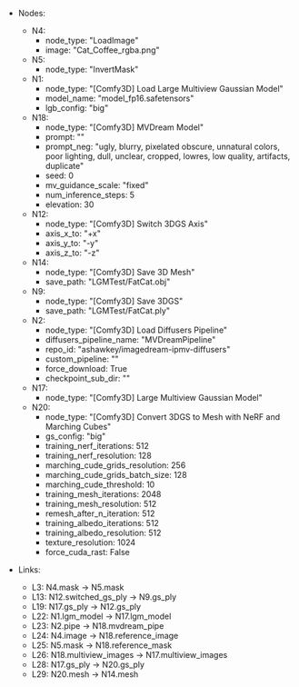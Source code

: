 - Nodes:
    - N4:
        - node_type: "LoadImage"
        - image: "Cat_Coffee_rgba.png"
    - N5:
        - node_type: "InvertMask"
    - N1:
        - node_type: "[Comfy3D] Load Large Multiview Gaussian Model"
        - model_name: "model_fp16.safetensors"
        - lgb_config: "big"
    - N18:
        - node_type: "[Comfy3D] MVDream Model"
        - prompt: ""
        - prompt_neg: "ugly, blurry, pixelated obscure, unnatural colors, poor lighting, dull, unclear, cropped, lowres, low quality, artifacts, duplicate"
        - seed: 0
        - mv_guidance_scale: "fixed"
        - num_inference_steps: 5
        - elevation: 30
    - N12:
        - node_type: "[Comfy3D] Switch 3DGS Axis"
        - axis_x_to: "+x"
        - axis_y_to: "-y"
        - axis_z_to: "-z"
    - N14:
        - node_type: "[Comfy3D] Save 3D Mesh"
        - save_path: "LGMTest/FatCat.obj"
    - N9:
        - node_type: "[Comfy3D] Save 3DGS"
        - save_path: "LGMTest/FatCat.ply"
    - N2:
        - node_type: "[Comfy3D] Load Diffusers Pipeline"
        - diffusers_pipeline_name: "MVDreamPipeline"
        - repo_id: "ashawkey/imagedream-ipmv-diffusers"
        - custom_pipeline: ""
        - force_download: True
        - checkpoint_sub_dir: ""
    - N17:
        - node_type: "[Comfy3D] Large Multiview Gaussian Model"
    - N20:
        - node_type: "[Comfy3D] Convert 3DGS to Mesh with NeRF and Marching Cubes"
        - gs_config: "big"
        - training_nerf_iterations: 512
        - training_nerf_resolution: 128
        - marching_cude_grids_resolution: 256
        - marching_cude_grids_batch_size: 128
        - marching_cude_threshold: 10
        - training_mesh_iterations: 2048
        - training_mesh_resolution: 512
        - remesh_after_n_iteration: 512
        - training_albedo_iterations: 512
        - training_albedo_resolution: 512
        - texture_resolution: 1024
        - force_cuda_rast: False

- Links:
    - L3: N4.mask -> N5.mask
    - L13: N12.switched_gs_ply -> N9.gs_ply
    - L19: N17.gs_ply -> N12.gs_ply
    - L22: N1.lgm_model -> N17.lgm_model
    - L23: N2.pipe -> N18.mvdream_pipe
    - L24: N4.image -> N18.reference_image
    - L25: N5.mask -> N18.reference_mask
    - L26: N18.multiview_images -> N17.multiview_images
    - L28: N17.gs_ply -> N20.gs_ply
    - L29: N20.mesh -> N14.mesh
